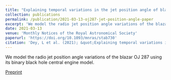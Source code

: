 ```yaml
---
title: "Explaining temporal variations in the jet position angle of blazar OJ 287 using its binary black hole central engine model"
collection: publications
permalink: /publication/2021-03-13-oj287-jet-position-angle-paper
excerpt: 'We model the radio jet position angle variations of the blazar OJ 287 using its binary black hole central engine model.'
date: 2021-03-13
venue: 'Monthly Notices of the Royal Astronomical Society'
paperurl: 'https://doi.org/10.1093/mnras/stab730'
citation: 'Dey, L et al. (2021); &quot;Explaining temporal variations in the jet position angle of blazar OJ 287 using its binary black hole central engine model.&quot; <i>MNRAS</i>. 503, 3, 4400–4412.'
---
```

We model the radio jet position angle variations of the blazar OJ 287 using its binary black hole central engine model.

[Preprint](https://arxiv.org/abs/2103.05274)
